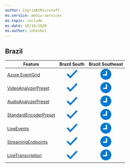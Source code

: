```yaml
---
author: IngridAtMicrosoft
ms.service: media-services 
ms.topic: include
ms.date: 10/28/2020
ms.author: inhenkel
---
```


<!--Feature availability in region-->
## Brazil

| Feature | Brazil South | Brazil Southeast |
| --- | :---: | :---: |
| [Azure EventGrid](../reacting-to-media-services-events.md) |![Azure EventGrid Brazil South general availability](../media/azure-clouds-regions/ga.svg)  |![Azure EventGrid Brazil Southeast future](../media/azure-clouds-regions/planned-active.svg) |
| [VideoAnalyzerPreset](../analyzing-video-audio-files-concept.md) |![VideoAnalyzerPreset Brazil South general availability](../media/azure-clouds-regions/ga.svg)  | ![VideoAnalyzerPreset Brazil Southeast future](../media/azure-clouds-regions/planned-active.svg) |
| [AudioAnalyzerPreset](../analyzing-video-audio-files-concept.md) |![AudioAnalyzerPreset Brazil South general availability](../media/azure-clouds-regions/ga.svg)  | ![AudioAnalyzerPreset Brazil Southeast future](../media/azure-clouds-regions/planned-active.svg) |
| [StandardEncoderPreset](../encoding-concept.md) |![StandardEncoderPreset Brazil South general availability](../media/azure-clouds-regions/ga.svg)  | ![StandardEncoderPreset Brazil Southeast future](../media/azure-clouds-regions/planned-active.svg) |
| [LiveEvents](../live-streaming-overview.md) |![LiveEvents Brazil South general availability](../media/azure-clouds-regions/ga.svg)  | ![LiveEvents Brazil Southeast future](../media/azure-clouds-regions/planned-active.svg) |
| [StreamingEndpoints](../streaming-endpoint-concept.md) |![StreamingEndpoints Brazil South general availability](../media/azure-clouds-regions/ga.svg) | ![StreamingEndpoints Brazil Southeast future](../media/azure-clouds-regions/planned-active.svg)  |
| [LiveTranscription](../live-transcription.md) |![LiveTranscription Brazil South general availability](../media/azure-clouds-regions/ga.svg) |![LiveTranscription Brazil Southeast future](../media/azure-clouds-regions/planned-active.svg) |
